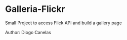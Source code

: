 # Galleria-Flickr

Small Project to access Flick API and build a gallery page

Author: Diogo Canelas

